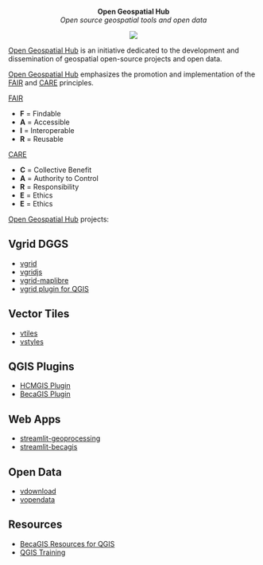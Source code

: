 <p align="center">
 <strong >Open Geospatial Hub </strong> <br>
  <i>Open source geospatial tools and open data</i>
</p>
<p align="center">
  <img src="https://raw.githubusercontent.com/thangqd/vgridtools/main/images/readme/dggs.png">
</p>

[Open Geospatial Hub](https://gishub.vn) is an initiative dedicated to the development and dissemination of geospatial open-source projects and open data. 
  
[Open Geospatial Hub](https://gishub.vn) emphasizes the promotion and implementation of the [FAIR](https://www.go-fair.org/fair-principles/) and [CARE](https://www.gida-global.org/care) principles.

[FAIR](https://www.go-fair.org/fair-principles/) 
- **F** = Findable
- **A** = Accessible
- **I** = Interoperable
- **R** = Reusable

[CARE](https://www.gida-global.org/care)
- **C** = Collective Benefit 
- **A** = Authority to Control
- **R** = Responsibility
- **E** = Ethics
- **E** = Ethics

[Open Geospatial Hub](https://gishub.vn) projects: 

## Vgrid DGGS
- [vgrid](https://github.com/opengeoshub/vgrid)
- [vgridjs](https://github.com/opengeoshub/vgridjs)
- [vgrid-maplibre](https://github.com/opengeoshub/vgrid-maplibre)
- [vgrid plugin for QGIS](https://github.com/opengeoshub/vgridtools)

## Vector Tiles
- [vtiles](https://github.com/opengeoshub/vtiles)
- [vstyles](https://github.com/opengeoshub/vstyles)


## QGIS Plugins
- [HCMGIS Plugin](https://github.com/opengeoshub/HCMGIS)
- [BecaGIS Plugin](https://github.com/opengeoshub/becagis)

  
## Web Apps
- [streamlit-geoprocessing](https://github.com/opengeoshub/geoprocessing)
- [streamlit-becagis](https://github.com/opengeoshub/becagis_streamlit)

## Open Data
- [vdownload](https://github.com/opengeoshub/vdownload)
- [vopendata](https://github.com/opengeoshub/vopendata)


## Resources
- [BecaGIS Resources for QGIS](https://github.com/opengeoshub/BecaGIS-Resources)
- [QGIS Training](https://github.com/opengeoshub/QGIS-Training)
